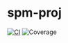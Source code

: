 # spm-proj

[![CI](https://github.com/julian-m-willis/spm-proj/actions/workflows/ci.yml/badge.svg)](https://github.com/julian-m-willis/spm-proj/actions/workflows/ci.yml)
![Coverage](https://img.shields.io/badge/coverage-89.24%25-brightgreen)
